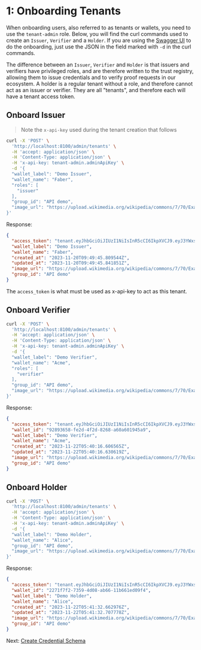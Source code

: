 # 1: Onboarding Tenants

When onboarding users, also referred to as tenants or wallets, you need to use the `tenant-admin` role. Below, you will find the curl commands used to create an `Issuer`, `Verifier` and a `Holder`. If you are using the [Swagger UI](http://localhost:8100/docs) to do the onboarding, just use the JSON in the field marked with `-d` in the curl commands.

The difference between an `Issuer`, `Verifier` and `Holder` is that issuers and verifiers have privileged roles, and are therefore written to the trust registry, allowing them to issue credentials and to verify proof requests in our ecosystem. A holder is a regular tenant without a role, and therefore cannot act as an issuer or verifier. They are all "tenants", and therefore each will have a tenant access token.

## Onboard Issuer

>Note the `x-api-key` used during the tenant creation that follows

```bash
curl -X 'POST' \
  'http://localhost:8100/admin/tenants' \
  -H 'accept: application/json' \
  -H 'Content-Type: application/json' \
  -H 'x-api-key: tenant-admin.adminApiKey' \
  -d '{
  "wallet_label": "Demo Issuer",
  "wallet_name": "Faber",
  "roles": [
    "issuer"
  ],
  "group_id": "API demo",
  "image_url": "https://upload.wikimedia.org/wikipedia/commons/7/70/Example.png"
}'
```

Response:

```json
{
  "access_token": "tenant.eyJhbGciOiJIUzI1NiIsInR5cCI6IkpXVCJ9.eyJ3YWxsZXRfaWQiOiJkZWEwYTlmYi0wODhkLTQ2ODktYmM5Yy04YTFiYWI5MDYxNzAiLCJpYXQiOjE3MDA2MzE4NzN9.7Pwb5Q6BKHA6N9luJH1uDiHdgSZXPWwvdV4O0xZeqFQ",
  "wallet_label": "Demo Issuer",
  "wallet_name": "Faber",
  "created_at": "2023-11-20T09:49:45.809544Z",
  "updated_at": "2023-11-20T09:49:45.841851Z",
  "image_url": "https://upload.wikimedia.org/wikipedia/commons/7/70/Example.png",
  "group_id": "API demo"
}
```

The `access_token` is what must be used as x-api-key to act as this tenant.

## Onboard Verifier

```bash
curl -X 'POST' \
  'http://localhost:8100/admin/tenants' \
  -H 'accept: application/json' \
  -H 'Content-Type: application/json' \
  -H 'x-api-key: tenant-admin.adminApiKey' \
  -d '{
  "wallet_label": "Demo Verifier",
  "wallet_name": "Acme",
  "roles": [
    "verifier"
  ],
  "group_id": "API demo",
  "image_url": "https://upload.wikimedia.org/wikipedia/commons/7/70/Example.png"
}'
```

Response:

```json
{
  "access_token": "tenant.eyJhbGciOiJIUzI1NiIsInR5cCI6IkpXVCJ9.eyJ3YWxsZXRfaWQiOiI5Mjg5MzY1OC1mZTJkLTRmMmQtODI2OC1hNjBhNjAxOTQ1YTkiLCJpYXQiOjE3MDA2MzE2MTd9.E5USXOEmKlpZelGzwGs7VxZWfQzvOBPADB2r95pyuWA",
  "wallet_id": "92893658-fe2d-4f2d-8268-a60a601945a9",
  "wallet_label": "Demo Verifier",
  "wallet_name": "Acme",
  "created_at": "2023-11-22T05:40:16.606565Z",
  "updated_at": "2023-11-22T05:40:16.630619Z",
  "image_url": "https://upload.wikimedia.org/wikipedia/commons/7/70/Example.png",
  "group_id": "API demo"
}
```

## Onboard Holder

```bash
curl -X 'POST' \
  'http://localhost:8100/admin/tenants' \
  -H 'accept: application/json' \
  -H 'Content-Type: application/json' \
  -H 'x-api-key: tenant-admin.adminApiKey' \
  -d '{
  "wallet_label": "Demo Holder",
  "wallet_name": "Alice",
  "group_id": "API demo",
  "image_url": "https://upload.wikimedia.org/wikipedia/commons/7/70/Example.png"
}'
```

Response:

```json
{
  "access_token": "tenant.eyJhbGciOiJIUzI1NiIsInR5cCI6IkpXVCJ9.eyJ3YWxsZXRfaWQiOiIyMjcxZjdmMi03MzU5LTRkMDgtYWI2Ni0xMWI2NjFlZDA5ZjQiLCJpYXQiOjE3MDA2MzE2OTN9.uKfcvq06KSlLHlGkH9zaXHcFA3V2WzNvxRVbyNgjXNc",
  "wallet_id": "2271f7f2-7359-4d08-ab66-11b661ed09f4",
  "wallet_label": "Demo Holder",
  "wallet_name": "Alice",
  "created_at": "2023-11-22T05:41:32.662976Z",
  "updated_at": "2023-11-22T05:41:32.707778Z",
  "image_url": "https://upload.wikimedia.org/wikipedia/commons/7/70/Example.png",
  "group_id": "API demo"
}
```

Next: [Create Credential Schema](2.%20Create%20Schema.md)
